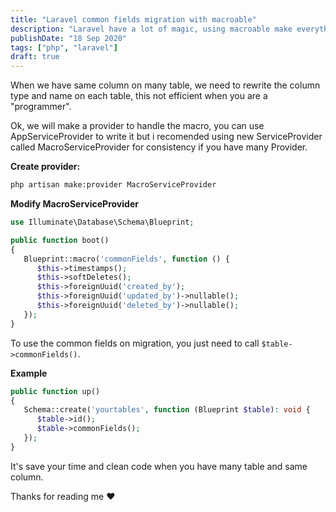 ```yaml
---
title: "Laravel common fields migration with macroable"
description: "Laravel have a lot of magic, using macroable make everything shorten"
publishDate: "18 Sep 2020"
tags: ["php", "laravel"]
draft: true
---
```


When we have same column on many table, we need to rewrite the column type and name on each table, this not efficient when you are a "programmer".

Ok, we will make a provider to handle the macro, you can use AppServiceProvider to write it but i recomended using new ServiceProvider called MacroServiceProvider for consistency if you have many Provider.

**Create provider:**

```bash
php artisan make:provider MacroServiceProvider
```

**Modify MacroServiceProvider**

```php
use Illuminate\Database\Schema\Blueprint;

public function boot()
{
   Blueprint::macro('commonFields', function () {
      $this->timestamps();
      $this->softDeletes();
      $this->foreignUuid('created_by');
      $this->foreignUuid('updated_by')->nullable();
      $this->foreignUuid('deleted_by')->nullable();
   });
}
```

To use the common fields on migration, you just need to call `$table->commonFields()`.

**Example**

```php
public function up()
{
   Schema::create('yourtables', function (Blueprint $table): void {
      $table->id();
      $table->commonFields();
   });
}
```

It's save your time and clean code when you have many table and same column.

Thanks for reading me ❤️
